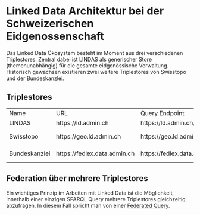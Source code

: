 # Linked Data Architektur bei der Schweizerischen Eidgenossenschaft
Das Linked Data Ökosystem besteht im Moment aus drei verschiedenen Triplestores. Zentral dabei ist LINDAS als generischer Store (themenunabhängig) für die gesamte eidgenössische Verwaltung. Historisch gewachsen existieren zwei weitere Triplestores von Swisstopo und der Bundeskanzlei.

## Triplestores
<table class="table">
    <tr>
        <td>Name</td>
        <td>URL</td>
        <td>Query Endpoint</td>
        <td>SPARQL Endpoint</td>
        <td>Technisches Produkt</td>
    </tr>
    <tr>
        <td>LINDAS</td>
        <td>https://ld.admin.ch</td>
        <td>https://ld.admin.ch/query</td>
        <td>https://ld.admin.ch/sparql</td>
        <td>[Stardog](https://www.stardog.com/platform/)</td>
    </tr>
    <tr>
        <td>Swisstopo</td>
        <td>https://geo.ld.admin.ch</td>
        <td>https://geo.ld.admin.ch/query</td>
        <td>https://geo.ld.admin.ch/sparql</td>
        <td>[Fuseki](https://jena.apache.org/documentation/fuseki2/)</td>
    </tr>
    <tr>
        <td>Bundeskanzlei</td>
        <td>https://fedlex.data.admin.ch</td>
        <td>https://fedlex.data.admin.ch/sparqlendpoint</td>
        <td>https://fedlex.data.admin.ch/de-CH/sparql</td>
        <td>[Virtuoso](https://virtuoso.openlinksw.com/)</td>
    </tr>
</table>

## Federation über mehrere Triplestores
Ein wichtiges Prinzip im Arbeiten mit Linked Data ist die Möglichkeit, innerhalb einer einzigen SPARQL Query mehrere Triplestores gleichzeitig abzufragen. In diesem Fall spricht man von einer [Federated Query](https://www.w3.org/TR/sparql11-federated-query/).





